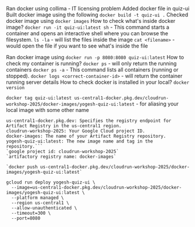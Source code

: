 <!-- Steps on adding the docker and commands -->
Ran docker using collima - IT licensing problem
Added docker file in quiz-ui
Built docker image using the following
`docker build -t quiz-ui .`
Checked docker image using `docker images`
How to check what's inside docker image?
`docker run -it quiz-ui:latest sh` - This command starts a container and opens an interactive shell where you can browse the filesystem.
`ls -la` - will list the files inside the image
`cat <filename>` - would open the file if you want to see what's inside the file


Ran docker image using 
`docker run -p 8080:8080 quiz-ui:latest`
How to check my container is running?
`docker ps` - will only return the running containers
`docker ps -a` - This command lists all containers (running or stopped).
`docker logs <correct-container-id>` - will return the container running server details
How to check docker is installed in your local?
`docker version`



`docker tag quiz-ui:latest us-central1-docker.pkg.dev/cloudrun-workshop-2025/docker-images/yogesh-quiz-ui:latest` - for aliasing your local image with some other name
```docker tag quiz-ui:latest: Uses your existing local image "quiz-ui:latest".
us-central1-docker.pkg.dev: Specifies the registry endpoint for Artifact Registry in the us-central1 region.
cloudrun-workshop-2025: Your Google Cloud project ID.
docker-images: The name of your Artifact Registry repository.
yogesh-quiz-ui:latest: The new image name and tag in the repository.```
`google project id: cloudrun-workshop-2025`
`artifactory registry name: docker-images`

`docker push us-central1-docker.pkg.dev/cloudrun-workshop-2025/docker-images/yogesh-quiz-ui:latest`

gcloud run deploy yogesh-quiz-ui \
  --image=us-central1-docker.pkg.dev/cloudrun-workshop-2025/docker-images/yogesh-quiz-ui:latest \
  --platform managed \
  --region us-central1 \
  --allow-unauthenticated \
  --timeout=300 \
  --port=8080

